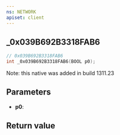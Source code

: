 ```yaml
---
ns: NETWORK
apiset: client
---
```

## _0x039B692B3318FAB6

```c
// 0x039B692B3318FAB6
int _0x039B692B3318FAB6(BOOL p0);
```

Note: this native was added in build 1311.23

## Parameters
* **p0**:

## Return value

